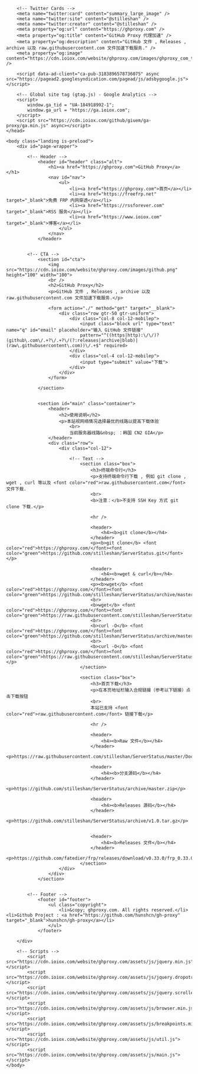 
<!DOCTYPE HTML>
<html>
	<head>
		<title>GitHub Proxy 代理加速</title>
		<meta charset="utf-8" />
		<meta name="viewport" content="width=device-width, initial-scale=1, user-scalable=no" />
		<link rel="stylesheet" href="https://cdn.ioiox.com/website/ghproxy.com/assets/css/main.min.css" />
		<link rel="shortcut icon" href="https://cdn.ioiox.com/website/ghproxy.com/favicon.ico">

		<!-- Twitter Cards -->
		<meta name="twitter:card" content="summary_large_image" />
		<meta name="twitter:site" content="@stilleshan" />
		<meta name="twitter:creator" content="@stilleshan" />
		<meta property="og:url" content="https://ghproxy.com" />
		<meta property="og:title" content="GitHub Proxy 代理加速" />
		<meta property="og:description" content="GitHub 文件 , Releases , archive 以及 raw.githubusercontent.com 文件加速下载服务." />
		<meta property="og:image" content="https://cdn.ioiox.com/website/ghproxy.com/images/ghproxy_com_twitter_800.jpg" />

		<script data-ad-client="ca-pub-3183896578736075" async src="https://pagead2.googlesyndication.com/pagead/js/adsbygoogle.js"></script>

		<!-- Global site tag (gtag.js) - Google Analytics -->
		<script>
			window.ga_tid = "UA-184918992-1";
			window.ga_url = "https://ga.ioiox.com";
		</script>
		<script src="https://cdn.ioiox.com/github/giuem/ga-proxy/ga.min.js" async></script>
	</head>

	<body class="landing is-preload">
		<div id="page-wrapper">

			<!-- Header -->
				<header id="header" class="alt">
					<h1><a href="https://ghproxy.com">GitHub Proxy</a></h1>
					<nav id="nav">
						<ul>
							<li><a href="https://ghproxy.com">首页</a></li>
							<li><a href="https://freefrp.net" target="_blank">免费 FRP 内网穿透</a></li>
							<li><a href="https://rssforever.com" target="_blank">RSS 服务</a></li>
							<li><a href="https://www.ioiox.com" target="_blank">博客</a></li>
						</ul>
					</nav>
				</header>


			<!-- CTA -->
				<section id="cta">
					<img src="https://cdn.ioiox.com/website/ghproxy.com/images/github.png" height="100" width="100">
					<br />
					<h2>GitHub Proxy</h2>
					<p>GitHub 文件 , Releases , archive 以及 raw.githubusercontent.com 文件加速下载服务.</p>

					<form action="./" method="get" target="__blank">
						<div class="row gtr-50 gtr-uniform">
							<div class="col-8 col-12-mobilep">
								<input class="block url" type="text" name="q" id="email" placeholder="输入 GitHub 文件链接"
								pattern="^((https|http):\/\/)?(github\.com\/.+?\/.+?\/(?:releases|archive|blob)|(raw\.githubusercontent\.com))\/.+$" required>
							</div>
							<div class="col-4 col-12-mobilep">
								<input type="submit" value="下载">
							</div>
						</div>
					</form>

				</section>


				<section id="main" class="container">
					<header>
						<h2>使用说明</h2>
						<p>本站视网络情况选择最优的线路以提高下载体验
							<br>
							当前服务器线路&nbsp; ：韩国 CN2 GIA</p>
					</header>
					<div class="row">
						<div class="col-12">

							<!-- Text -->
								<section class="box">
									<h3>终端命令行</h3>
									<p>支持终端命令行下载 , 例如 git clone , wget , curl 等以及 <font color="red">raw.githubusercontent.com</font> 文件下载.
									<br>
									<b>注意：</b>不支持 SSH Key 方式 git clone 下载.</p>

									<hr />

									<header>
										<h4><b>git clone</b></h4>
									</header>
									<p><b>git clone</b> <font color="red">https://ghproxy.com/</font><font color="green">https://github.com/stilleshan/ServerStatus.git</font></p>
									
									<header>
										<h4><b>wget & curl</b></h4>
									</header>
									<p><b>wget</b> <font color="red">https://ghproxy.com/</font><font color="green">https://github.com/stilleshan/ServerStatus/archive/master.zip</font>
									<br>
									<b>wget</b> <font color="red">https://ghproxy.com/</font><font color="green">https://raw.githubusercontent.com/stilleshan/ServerStatus/master/Dockerfile</font>
									<br>
									<b>curl -O</b> <font color="red">https://ghproxy.com/</font><font color="green">https://github.com/stilleshan/ServerStatus/archive/master.zip</font>
									<br>
									<b>curl -O</b> <font color="red">https://ghproxy.com/</font><font color="green">https://raw.githubusercontent.com/stilleshan/ServerStatus/master/Dockerfile</font></p>								
								</section>

								<section class="box">
									<h3>首页下载</h3>
									<p>在本页地址栏输入合规链接（参考以下链接）点击下载按钮
									<br>
									本站已支持 <font color="red">raw.githubusercontent.com</font> 链接下载</p>

									<hr />

									<header>
										<h4><b>Raw 文件</b></h4>
									</header>
									<p>https://raw.githubusercontent.com/stilleshan/ServerStatus/master/Dockerfile</p>

									<header>
										<h4><b>分支源码</b></h4>
									</header>
									<p>https://github.com/stilleshan/ServerStatus/archive/master.zip</p>									
									
									<header>
										<h4><b>Releases 源码</b></h4>
									</header>
									<p>https://github.com/stilleshan/ServerStatus/archive/v1.0.tar.gz</p>


									<header>
										<h4><b>Releases 文件</b></h4>
									</header>
									<p>https://github.com/fatedier/frp/releases/download/v0.33.0/frp_0.33.0_linux_amd64.tar.gz</p>										
								</section>
						</div>
					</div>	
				</section>			
							

			<!-- Footer -->
				<footer id="footer">
					<ul class="copyright">
						<li>&copy; ghproxy.com. All rights reserved.</li><li>Github Project : <a href="https://github.com/hunshcn/gh-proxy" target="_blank">hunshcn/gh-proxy</a></li>
					</ul>
				</footer>

		</div>

		<!-- Scripts -->
			<script src="https://cdn.ioiox.com/website/ghproxy.com/assets/js/jquery.min.js"></script>
			<script src="https://cdn.ioiox.com/website/ghproxy.com/assets/js/jquery.dropotron.min.js"></script>
			<script src="https://cdn.ioiox.com/website/ghproxy.com/assets/js/jquery.scrollex.min.js"></script>
			<script src="https://cdn.ioiox.com/website/ghproxy.com/assets/js/browser.min.js"></script>
			<script src="https://cdn.ioiox.com/website/ghproxy.com/assets/js/breakpoints.min.js"></script>
			<script src="https://cdn.ioiox.com/website/ghproxy.com/assets/js/util.js"></script>
			<script src="https://cdn.ioiox.com/website/ghproxy.com/assets/js/main.js"></script>
	</body>
</html>